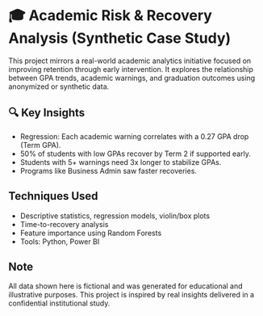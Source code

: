 # 🎓 Academic Risk & Recovery Analysis (Synthetic Case Study)

This project mirrors a real-world academic analytics initiative focused on improving retention through early intervention. It explores the relationship between GPA trends, academic warnings, and graduation outcomes using anonymized or synthetic data.

## 🔍 Key Insights
- Regression: Each academic warning correlates with a 0.27 GPA drop (Term GPA).
- 50% of students with low GPAs recover by Term 2 if supported early.
- Students with 5+ warnings need 3x longer to stabilize GPAs.
- Programs like Business Admin saw faster recoveries.

## Techniques Used
- Descriptive statistics, regression models, violin/box plots
- Time-to-recovery analysis
- Feature importance using Random Forests
- Tools: Python, Power BI

## Note
All data shown here is fictional and was generated for educational and illustrative purposes. This project is inspired by real insights delivered in a confidential institutional study.
